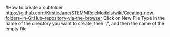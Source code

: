 #How to create a subfolder
https://github.com/KirstieJane/STEMMRoleModels/wiki/Creating-new-folders-in-GitHub-repository-via-the-browser
Click on New File
Type in the name of the directory you want to create, then '/', and then the name of the empty file

